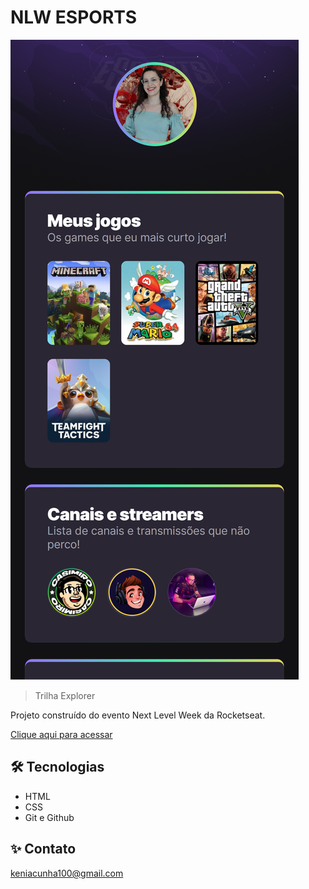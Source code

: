 # NLW ESPORTS

![preview](./.github/Preview.png)

>Trilha Explorer

Projeto construído do evento Next Level Week da Rocketseat.

[Clique aqui para acessar](https://keniacunha.github.io/nlw-esports/)

## 🛠 Tecnologias

- HTML
- CSS
- Git e Github

## ✨ Contato

keniacunha100@gmail.com



